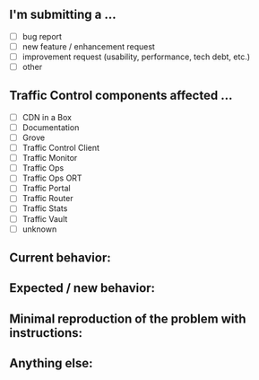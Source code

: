 <!--
************ STOP!! ************
If this issue identifies a security vulnerability, DO NOT submit it! Instead, contact
the Apache Software Foundation Security Team at security@trafficcontrol.apache.org and follow the
guidelines at https://www.apache.org/security/ regarding vulnerability disclosure.
-->

<!--
- For *SUPPORT QUESTIONS*, use the
[Traffic Control slack channels](https://traffic-control-cdn.slack.com) or [Traffic Control mailing lists](http://trafficcontrol.apache.org/mailing_lists/).
- Before submitting, please **SEARCH GITHUB** for a similar issue or PR. -->

## I'm submitting a ...
<!-- (check all that apply with "[x]") -->
<!--- security vulnerability (STOP!! - see above)-->
- [ ] bug report
- [ ] new feature / enhancement request
- [ ] improvement request (usability, performance, tech debt, etc.)
- [ ] other <!--(Please do not submit support requests here - see above)-->

## Traffic Control components affected ...
<!-- (check all that apply with "[x]") -->
- [ ] CDN in a Box
- [ ] Documentation
- [ ] Grove
- [ ] Traffic Control Client
- [ ] Traffic Monitor
- [ ] Traffic Ops
- [ ] Traffic Ops ORT
- [ ] Traffic Portal
- [ ] Traffic Router
- [ ] Traffic Stats
- [ ] Traffic Vault
- [ ] unknown

## Current behavior:
<!-- Describe how the bug manifests / how the current features are insufficient. -->

## Expected / new behavior:
<!-- Describe what the behavior would be without the bug / how the feature would improve Traffic Control -->

## Minimal reproduction of the problem with instructions:
<!--
If the current behavior is a bug or you can illustrate your feature request better with an example,
please provide the *STEPS TO REPRODUCE* and include the applicable TC version.
-->

## Anything else:
<!-- e.g. stacktraces, related issues, suggestions how to fix -->

<!--
Licensed to the Apache Software Foundation (ASF) under one
or more contributor license agreements.  See the NOTICE file
distributed with this work for additional information
regarding copyright ownership.  The ASF licenses this file
to you under the Apache License, Version 2.0 (the
"License"); you may not use this file except in compliance
with the License.  You may obtain a copy of the License at

    http://www.apache.org/licenses/LICENSE-2.0

Unless required by applicable law or agreed to in writing,
software distributed under the License is distributed on an
"AS IS" BASIS, WITHOUT WARRANTIES OR CONDITIONS OF ANY
KIND, either express or implied.  See the License for the
specific language governing permissions and limitations
under the License.
-->